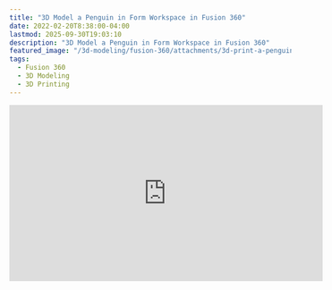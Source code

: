 ```yaml
---
title: "3D Model a Penguin in Form Workspace in Fusion 360"
date: 2022-02-20T8:38:00-04:00
lastmod: 2025-09-30T19:03:10
description: "3D Model a Penguin in Form Workspace in Fusion 360"
featured_image: "/3d-modeling/fusion-360/attachments/3d-print-a-penguin-model-from-fusion-360.jpg"
tags:
  - Fusion 360
  - 3D Modeling
  - 3D Printing
---
```


<div class="iframe-16-9-container">
<iframe class="youTubeIframe" width="560" height="315" src="https://www.youtube.com/embed/X77jad1NWzc?rel=0" title="YouTube video player" frameborder="0" allow="accelerometer; autoplay; clipboard-write; encrypted-media; gyroscope; picture-in-picture; web-share" referrerpolicy="strict-origin-when-cross-origin" allowfullscreen></iframe>
</div>
